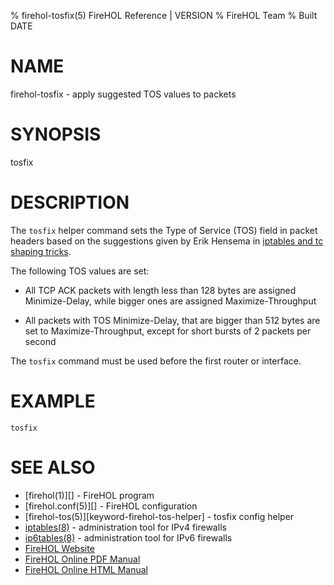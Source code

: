 % firehol-tosfix(5) FireHOL Reference | VERSION
% FireHOL Team
% Built DATE

# NAME

firehol-tosfix - apply suggested TOS values to packets

# SYNOPSIS

tosfix

# DESCRIPTION

The `tosfix` helper command sets the Type of Service (TOS) field in
packet headers based on the suggestions given by Erik Hensema in
[iptables and tc shaping
tricks](http://www.docum.org/docum.org/faq/cache/49.html).

The following TOS values are set:

-   All TCP ACK packets with length less than 128 bytes are assigned
    Minimize-Delay, while bigger ones are assigned Maximize-Throughput

-   All packets with TOS Minimize-Delay, that are bigger than 512 bytes
    are set to Maximize-Throughput, except for short bursts of 2 packets
    per second

The `tosfix` command must be used before the first router or interface.

# EXAMPLE

~~~~
tosfix
~~~~

# SEE ALSO

* [firehol(1)][] - FireHOL program
* [firehol.conf(5)][] - FireHOL configuration
* [firehol-tos(5)][keyword-firehol-tos-helper] - tosfix config helper
* [iptables(8)](http://ipset.netfilter.org/iptables.man.html) - administration tool for IPv4 firewalls
* [ip6tables(8)](http://ipset.netfilter.org/ip6tables.man.html) - administration tool for IPv6 firewalls
* [FireHOL Website](http://firehol.org/)
* [FireHOL Online PDF Manual](http://firehol.org/firehol-manual.pdf)
* [FireHOL Online HTML Manual](http://firehol.org/manual)
